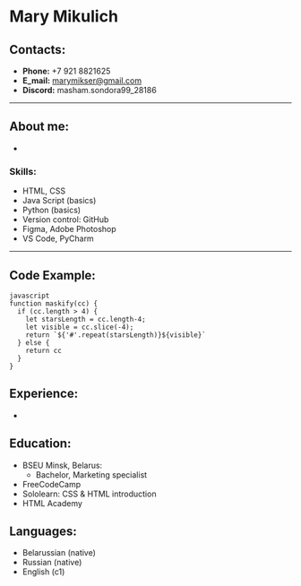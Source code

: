 # Mary Mikulich

## Contacts:
* __Phone:__ +7 921 8821625
* __E_mail:__ marymikser@gmail.com
* __Discord:__ masham.sondora99_28186

***
## About me:   
-    
### Skills:
* HTML, CSS
* Java Script (basics)
* Python (basics)
* Version control: GitHub
* Figma, Adobe Photoshop
* VS Code, PyCharm
***
## Code Example:
```
javascript
function maskify(cc) {
  if (cc.length > 4) {
    let starsLength = cc.length-4;
    let visible = cc.slice(-4);
    return `${'#'.repeat(starsLength)}${visible}`
  } else {
    return cc
  }
}
```

## Experience:
* 
## Education:
* BSEU Minsk, Belarus:
    * Bachelor, Marketing specialist
* FreeCodeCamp
* Sololearn: CSS & HTML introduction 
* HTML Academy
## Languages:
* Belarussian (native)
* Russian (native)
* English (c1)
